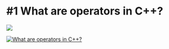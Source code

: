 # #1 What are operators in C++?

![](https://youtu.be/3YjDQDGCgw8)

[![What are operators in C++?](https://i.imgur.com/2C8q0SJ.jpg)](https://youtu.be/3YjDQDGCgw8 "What are operators in C++?")

